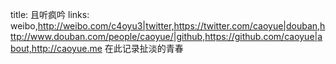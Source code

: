 title: 且听疯吟
links: weibo,http://weibo.com/c4oyu3|twitter,https://twitter.com/caoyue|douban,http://www.douban.com/people/caoyue/|github,https://github.com/caoyue|about,http://caoyue.me
在此记录扯淡的青春

